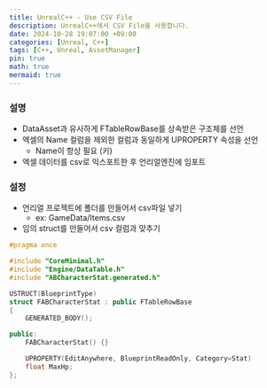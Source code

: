 ```yaml
---
title: UnrealC++ - Use CSV File
description: UnrealC++에서 CSV File을 사용합니다.
date: 2024-10-28 19:07:00 +09:00
categories: [Unreal, C++]
tags: [C++, Unreal, AssetManager]
pin: true
math: true
mermaid: true
---
```


### 설명

- DataAsset과 유사하게 FTableRowBase를 상속받은 구조체를 선언
- 엑셀의 Name 컬럼을 제외한 컬럼과 동일하게 UPROPERTY 속성을 선언
    - Name이 항상 필요 (키)
- 엑셀 데이터를 csv로 익스포트한 후 언리얼엔진에 임포트

### 설정

- 언리얼 프로젝트에 폴더를 만들어서 csv파일 넣기
    - ex: GameData/Items.csv
- 임의 struct를 만들어서 csv 컬럼과 맞추기

```cpp
#pragma once

#include "CoreMinimal.h"
#include "Engine/DataTable.h"
#include "ABCharacterStat.generated.h"

USTRUCT(BlueprintType)
struct FABCharacterStat : public FTableRowBase
{
	GENERATED_BODY();

public:
	FABCharacterStat() {}

	UPROPERTY(EditAnywhere, BlueprintReadOnly, Category=Stat)
	float MaxHp;
};
```